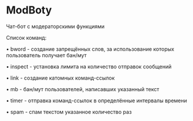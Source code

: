 # ModBoty
Чат-бот с модераторскими функциями

Список команд:

• bword - создание запрещённых слов, за использование которых пользователь получает бан/мут

• inspect - установка лимита на количество отправок сообщений

• link - создание катомных команд-ссылок

• mb - бан/мут пользователей, написавших указанный текст

• timer - отправка команд-ссылок в определённые интервалы времени

• spam - спам текстом указанное количество раз

